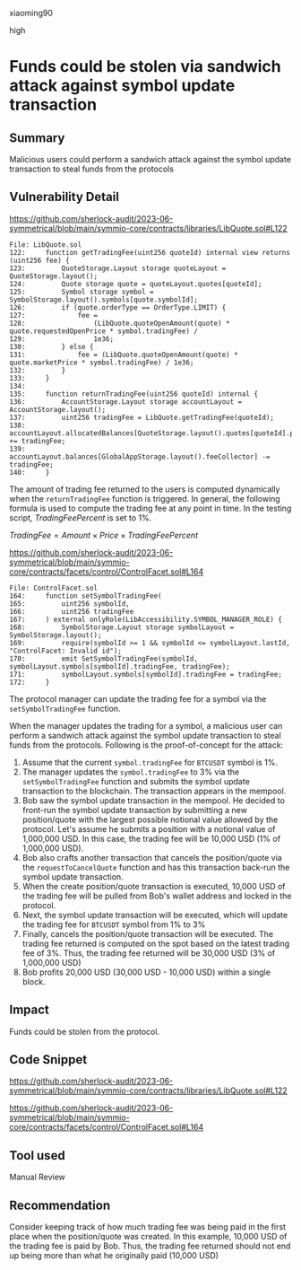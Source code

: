 xiaoming90

high

# Funds could be stolen via sandwich attack against symbol update transaction

## Summary

Malicious users could perform a sandwich attack against the symbol update transaction to steal funds from the protocols

## Vulnerability Detail

https://github.com/sherlock-audit/2023-06-symmetrical/blob/main/symmio-core/contracts/libraries/LibQuote.sol#L122

```solidity
File: LibQuote.sol
122:     function getTradingFee(uint256 quoteId) internal view returns (uint256 fee) {
123:         QuoteStorage.Layout storage quoteLayout = QuoteStorage.layout();
124:         Quote storage quote = quoteLayout.quotes[quoteId];
125:         Symbol storage symbol = SymbolStorage.layout().symbols[quote.symbolId];
126:         if (quote.orderType == OrderType.LIMIT) {
127:             fee =
128:                 (LibQuote.quoteOpenAmount(quote) * quote.requestedOpenPrice * symbol.tradingFee) /
129:                 1e36;
130:         } else {
131:             fee = (LibQuote.quoteOpenAmount(quote) * quote.marketPrice * symbol.tradingFee) / 1e36;
132:         }
133:     }
134: 
135:     function returnTradingFee(uint256 quoteId) internal {
136:         AccountStorage.Layout storage accountLayout = AccountStorage.layout();
137:         uint256 tradingFee = LibQuote.getTradingFee(quoteId);
138:         accountLayout.allocatedBalances[QuoteStorage.layout().quotes[quoteId].partyA] += tradingFee;
139:         accountLayout.balances[GlobalAppStorage.layout().feeCollector] -= tradingFee;
140:     }
```

The amount of trading fee returned to the users is computed dynamically when the `returnTradingFee` function is triggered. In general, the following formula is used to compute the trading fee at any point in time. In the testing script, $TradingFeePercent$ is set to $1\%$.

$Trading Fee = Amount\times Price \times TradingFeePercent$

https://github.com/sherlock-audit/2023-06-symmetrical/blob/main/symmio-core/contracts/facets/control/ControlFacet.sol#L164

```solidity
File: ControlFacet.sol
164:     function setSymbolTradingFee(
165:         uint256 symbolId,
166:         uint256 tradingFee
167:     ) external onlyRole(LibAccessibility.SYMBOL_MANAGER_ROLE) {
168:         SymbolStorage.Layout storage symbolLayout = SymbolStorage.layout();
169:         require(symbolId >= 1 && symbolId <= symbolLayout.lastId, "ControlFacet: Invalid id");
170:         emit SetSymbolTradingFee(symbolId, symbolLayout.symbols[symbolId].tradingFee, tradingFee);
171:         symbolLayout.symbols[symbolId].tradingFee = tradingFee;
172:     }
```

The protocol manager can update the trading fee for a symbol via the `setSymbolTradingFee` function.

When the manager updates the trading for a symbol, a malicious user can perform a sandwich attack against the symbol update transaction to steal funds from the protocols. Following is the proof-of-concept for the attack:

1. Assume that the current `symbol.tradingFee` for `BTCUSDT` symbol is 1%.
2. The manager updates the `symbol.tradingFee` to 3% via the `setSymbolTradingFee` function and submits the symbol update transaction to the blockchain. The transaction appears in the mempool.
3. Bob saw the symbol update transaction in the mempool. He decided to front-run the symbol update transaction by submitting a new position/quote with the largest possible notional value allowed by the protocol. Let's assume he submits a position with a notional value of 1,000,000 USD. In this case, the trading fee will be 10,000 USD (1% of 1,000,000 USD).  
4. Bob also crafts another transaction that cancels the position/quote via the `requestToCancelQuote` function and has this transaction back-run the symbol update transaction.
5. When the create position/quote transaction is executed, 10,000 USD of the trading fee will be pulled from Bob's wallet address and locked in the protocol.
6. Next, the symbol update transaction will be executed, which will update the trading fee for `BTCUSDT` symbol from 1% to 3%
7. Finally, cancels the position/quote transaction will be executed. The trading fee returned is computed on the spot based on the latest trading fee of 3%. Thus, the trading fee returned will be 30,000 USD (3% of 1,000,000 USD)
8. Bob profits 20,000 USD (30,000 USD - 10,000 USD) within a single block.

## Impact

Funds could be stolen from the protocol.

## Code Snippet

https://github.com/sherlock-audit/2023-06-symmetrical/blob/main/symmio-core/contracts/libraries/LibQuote.sol#L122

https://github.com/sherlock-audit/2023-06-symmetrical/blob/main/symmio-core/contracts/facets/control/ControlFacet.sol#L164

## Tool used

Manual Review

## Recommendation

Consider keeping track of how much trading fee was being paid in the first place when the position/quote was created. In this example, 10,000 USD of the trading fee is paid by Bob. Thus, the trading fee returned should not end up being more than what he originally paid (10,000 USD)